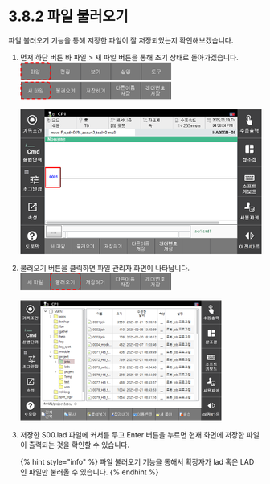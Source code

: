 # 3.8.2 파일 불러오기
파일 불러오기 기능을 통해 저장한 파일이 잘 저장되었는지 확인해보겠습니다.

1. 먼저 하단 버튼 바 파일 > 새 파일 버튼을 통해 초기 상태로 돌아가겠습니다.<br>
    <img src="../../_assets/f_btn_file.png" width ="300" ><br>
    <img src="../../_assets/f_btn_new_file.png" width ="300" ><br><br>
    <img src="../../_assets/new_file_result.png" width ="500" ><br>
    
2. 불러오기 버튼을 클릭하면 파일 관리자 화면이 나타납니다.<br>
    <img src="../../_assets/f_btn_load_file.png" width ="300" ><br><br>
    <img src="../../_assets/file_load_screen.png" width ="400" ><br>

3. 저장한 S00.lad 파일에 커서를 두고 Enter 버튼을 누르면 현재 화면에 저장한 파일이 출력되는 것을 확인할 수 있습니다.<br>

    {% hint style="info" %}
    파일 불러오기 기능을 통해서 확장자가 lad 혹은 LAD 인 파일만 불러올 수 있습니다.
    {% endhint %}